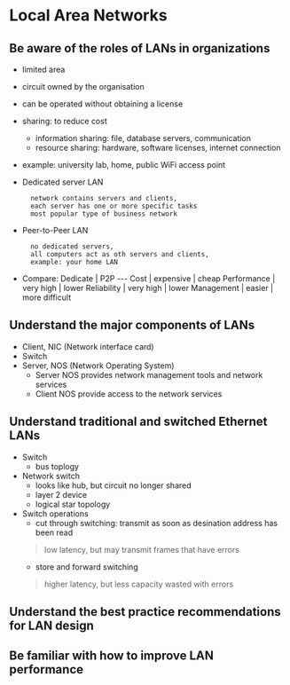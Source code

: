 # Local Area Networks

## Be aware of the roles of LANs in organizations
- limited area
- circuit owned by the organisation
- can be operated without obtaining a license
- sharing: to reduce cost
    - information sharing: file, database servers, communication
    - resource sharing: hardware, software licenses, internet connection
- example: university lab, home, public WiFi access point

- Dedicated server LAN

        network contains servers and clients,
        each server has one or more specific tasks
        most popular type of business network

- Peer-to-Peer LAN

        no dedicated servers,
        all computers act as oth servers and clients,
        example: your home LAN

- Compare:
                Dedicate    |       P2P
            ---
Cost        |   expensive   |   cheap
Performance |   very high   |   lower
Reliability |   very high   |   lower
Management  |   easier      |   more difficult

## Understand the major components of LANs
- Client, NIC (Network interface card)
- Switch
- Server, NOS (Network Operating System)
    - Server NOS provides network management tools and network services
    - Client NOS provide access to the network services

## Understand traditional and switched Ethernet LANs
- Switch
    - bus toplogy
- Network switch
    - looks like hub, but circuit no longer shared
    - layer 2 device
    - logical star topology
- Switch operations
    - cut through switching:
    transmit as soon as desination address has been read
    > low latency, but may transmit frames that have errors
    - store and forward switching
    > higher latency, but less capacity wasted with errors

## Understand the best practice recommendations for LAN design
## Be familiar with how to improve LAN performance

